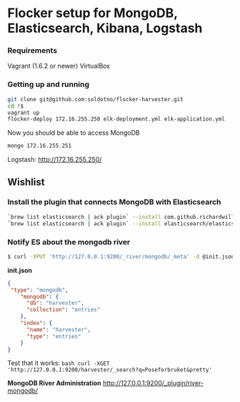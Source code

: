 # Flocker setup for MongoDB, Elasticsearch, Kibana, Logstash

### Requirements

Vagrant (1.6.2 or newer)
VirtualBox


### Getting up and running


```bash 
git clone git@github.com:soldotno/flocker-harvester.git
cd !$
vagrant up
flocker-deploy 172.16.255.250 elk-deployment.yml elk-application.yml
```

Now you should be able to access MongoDB

```bash
mongo 172.16.255.251
```

Logstash: http://172.16.255.250/



## Wishlist

### Install the plugin that connects MongoDB with Elasticsearch

```bash
`brew list elasticsearch | ack plugin` --install com.github.richardwilly98.elasticsearch/elasticsearch-river-mongodb/2.0.9
`brew list elasticsearch | ack plugin` --install elasticsearch/elasticsearch-mapper-attachments/2.5.0
```

### Notify ES about the mongodb river
```bash 
$ curl -XPUT 'http://127.0.0.1:9200/_river/mongodb/_meta' -d @init.json
```

**init.json**

```json
{
 "type": "mongodb",
    "mongodb": {
      "db": "harvester",
      "collection": "entries"
    },
    "index": {
      "name": "harvester",
      "type": "entries"
    }
}
```

Test that it works:
```bash curl -XGET 'http://127.0.0.1:9200/harvester/_search?q=Poseforbruket&pretty' ```

**MongoDB River Administration** 
http://127.0.0.1:9200/_plugin/river-mongodb/



